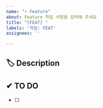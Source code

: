 ```yaml
---
name: "⚡ Feature"
about: Feature 작업 사항을 입력해 주세요
title: "[FEAT] "
labels: '작업: FEAT'
assignees: ''

---
```


## 🏷 Description
<!-- 추가할 기능을 설명해 주세요. -->


## ✔ TO DO
<!-- 해야 할 일을 적어주세요. -->
- [ ] 


<!-- ## 💭 ETC -->
<!-- 기타 내용이 있을 경우 ETC 주석 해제 후 작성해 주세요 -->
